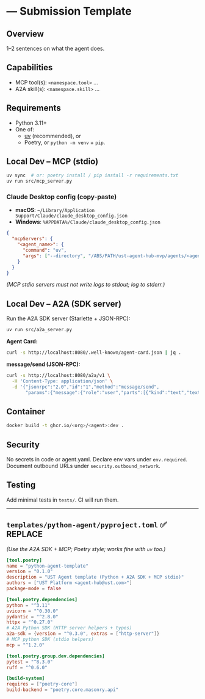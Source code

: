 # <Agent Name> — Submission Template

## Overview
1–2 sentences on what the agent does.

## Capabilities
- MCP tool(s): `<namespace.tool>` …
- A2A skill(s): `<namespace.skill>` …

## Requirements
- Python 3.11+
- One of:
  - [uv](https://docs.astral.sh/uv/) (recommended), or
  - Poetry, or `python -m venv` + `pip`.

## Local Dev – MCP (stdio)

```bash
uv sync  # or: poetry install / pip install -r requirements.txt
uv run src/mcp_server.py
```

### Claude Desktop config (copy-paste)

- **macOS**: `~/Library/Application Support/Claude/claude_desktop_config.json`
- **Windows**: `%APPDATA%/Claude/claude_desktop_config.json`

```json
{
  "mcpServers": {
    "<agent_name>": {
      "command": "uv",
      "args": ["--directory", "/ABS/PATH/ust-agent-hub-mvp/agents/<agent_name>", "run", "src/mcp_server.py"]
    }
  }
}
```

*(MCP stdio servers must not write logs to stdout; log to stderr.)*

## Local Dev – A2A (SDK server)

Run the A2A SDK server (Starlette + JSON-RPC):

```bash
uv run src/a2a_server.py
```

**Agent Card:**
```bash
curl -s http://localhost:8080/.well-known/agent-card.json | jq .
```

**message/send (JSON-RPC):**
```bash
curl -s http://localhost:8080/a2a/v1 \
  -H 'Content-Type: application/json' \
  -d '{"jsonrpc":"2.0","id":"1","method":"message/send",
       "params":{"message":{"role":"user","parts":[{"kind":"text","text":"ping"}]}}}'
```

## Container

```bash
docker build -t ghcr.io/<org>/<agent>:dev .
```

## Security

No secrets in code or agent.yaml. Declare env vars under `env.required`.
Document outbound URLs under `security.outbound_network`.

## Testing

Add minimal tests in `tests/`. CI will run them.

---

## `templates/python-agent/pyproject.toml` ✅ **REPLACE**

*(Use the A2A SDK + MCP; Poetry style; works fine with `uv` too.)*

```toml
[tool.poetry]
name = "python-agent-template"
version = "0.1.0"
description = "UST Agent template (Python + A2A SDK + MCP stdio)"
authors = ["UST Platform <agent-hub@ust.com>"]
package-mode = false

[tool.poetry.dependencies]
python = "^3.11"
uvicorn = "^0.30.0"
pydantic = "^2.8.0"
httpx = "^0.27.0"
# A2A Python SDK (HTTP server helpers + types)
a2a-sdk = {version = "^0.3.0", extras = ["http-server"]}
# MCP python SDK (stdio helpers)
mcp = "^1.2.0"

[tool.poetry.group.dev.dependencies]
pytest = "^8.3.0"
ruff = "^0.6.0"

[build-system]
requires = ["poetry-core"]
build-backend = "poetry.core.masonry.api"
```